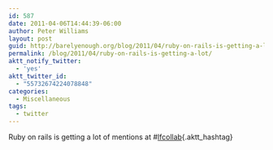 ```yaml
---
id: 587
date: 2011-04-06T14:44:39-06:00
author: Peter Williams
layout: post
guid: http://barelyenough.org/blog/2011/04/ruby-on-rails-is-getting-a-lot/
permalink: /blog/2011/04/ruby-on-rails-is-getting-a-lot/
aktt_notify_twitter:
  - 'yes'
aktt_twitter_id:
  - "55732674224078848"
categories:
  - Miscellaneous
tags:
  - twitter
---
```

Ruby on rails is getting a lot of mentions at #[lfcollab](http://search.twitter.com/search?q=%23lfcollab){.aktt_hashtag}
